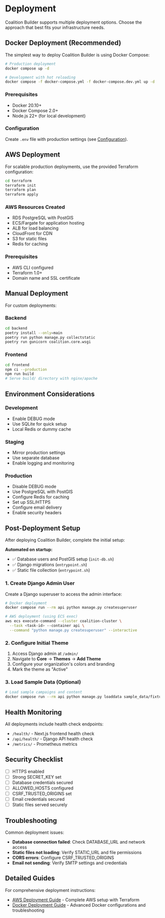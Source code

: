 # Deployment

Coalition Builder supports multiple deployment options. Choose the approach that best fits your infrastructure needs.

## Docker Deployment (Recommended)

The simplest way to deploy Coalition Builder is using Docker Compose:

```bash
# Production deployment
docker compose up -d

# Development with hot reloading
docker compose -f docker-compose.yml -f docker-compose.dev.yml up -d
```

### Prerequisites

- Docker 20.10+
- Docker Compose 2.0+
- Node.js 22+ (for local development)

### Configuration

Create `.env` file with production settings (see [Configuration](configuration.md)).

## AWS Deployment

For scalable production deployments, use the provided Terraform configuration:

```bash
cd terraform
terraform init
terraform plan
terraform apply
```

### AWS Resources Created

- RDS PostgreSQL with PostGIS
- ECS/Fargate for application hosting
- ALB for load balancing
- CloudFront for CDN
- S3 for static files
- Redis for caching

### Prerequisites

- AWS CLI configured
- Terraform 1.0+
- Domain name and SSL certificate

## Manual Deployment

For custom deployments:

### Backend

```bash
cd backend
poetry install --only=main
poetry run python manage.py collectstatic
poetry run gunicorn coalition.core.wsgi
```

### Frontend

```bash
cd frontend
npm ci --production
npm run build
# Serve build/ directory with nginx/apache
```

## Environment Considerations

### Development

- Enable DEBUG mode
- Use SQLite for quick setup
- Local Redis or dummy cache

### Staging

- Mirror production settings
- Use separate database
- Enable logging and monitoring

### Production

- Disable DEBUG mode
- Use PostgreSQL with PostGIS
- Configure Redis for caching
- Set up SSL/HTTPS
- Configure email delivery
- Enable security headers

## Post-Deployment Setup

After deploying Coalition Builder, complete the initial setup:

**Automated on startup:**

- ✅ Database users and PostGIS setup (`init-db.sh`)
- ✅ Django migrations (`entrypoint.sh`)
- ✅ Static file collection (`entrypoint.sh`)

### 1. Create Django Admin User

Create a Django superuser to access the admin interface:

```bash
# Docker deployment
docker compose run --rm api python manage.py createsuperuser

# AWS deployment (using ECS exec)
aws ecs execute-command --cluster coalition-cluster \
  --task <task-id> --container api \
  --command "python manage.py createsuperuser" --interactive
```

### 2. Configure Initial Theme

1. Access Django admin at `/admin/`
2. Navigate to **Core** → **Themes** → **Add Theme**
3. Configure your organization's colors and branding
4. Mark the theme as "Active"

### 3. Load Sample Data (Optional)

```bash
# Load sample campaigns and content
docker compose run --rm api python manage.py loaddata sample_data/fixtures.json
```

## Health Monitoring

All deployments include health check endpoints:

- `/health/` - Next.js frontend health check
- `/api/health/` - Django API health check
- `/metrics/` - Prometheus metrics

## Security Checklist

- [ ] HTTPS enabled
- [ ] Strong SECRET_KEY set
- [ ] Database credentials secured
- [ ] ALLOWED_HOSTS configured
- [ ] CSRF_TRUSTED_ORIGINS set
- [ ] Email credentials secured
- [ ] Static files served securely

## Troubleshooting

Common deployment issues:

- **Database connection failed**: Check DATABASE_URL and network access
- **Static files not loading**: Verify STATIC_URL and file permissions
- **CORS errors**: Configure CSRF_TRUSTED_ORIGINS
- **Email not sending**: Verify SMTP settings and credentials

## Detailed Guides

For comprehensive deployment instructions:

- [AWS Deployment Guide](deployment/aws.md) - Complete AWS setup with Terraform
- [Docker Deployment Guide](deployment/docker.md) - Advanced Docker configurations and troubleshooting
